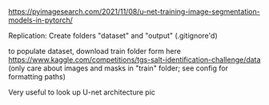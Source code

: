 https://pyimagesearch.com/2021/11/08/u-net-training-image-segmentation-models-in-pytorch/

Replication:
Create folders "dataset" and "output" (.gitignore'd)

to populate dataset, download train folder form here
https://www.kaggle.com/competitions/tgs-salt-identification-challenge/data
(only care about images and masks in "train" folder; see config for formatting
paths)

Very useful to look up U-net architecture pic